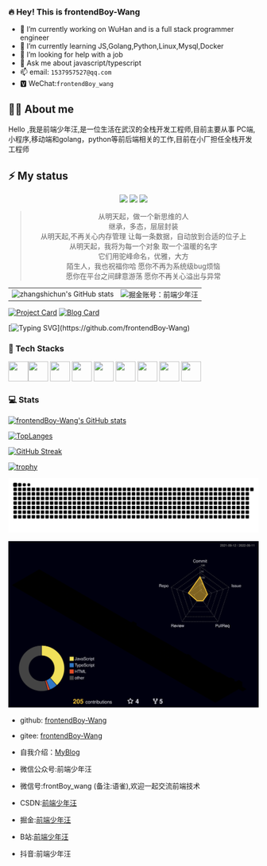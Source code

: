 ### 🔥 Hey! This is frontendBoy-Wang

- 🔭 I’m currently working on WuHan and is a full stack programmer engineer
- 🌱 I’m currently learning JS,Golang,Python,Linux,Mysql,Docker
- 🤔 I’m looking for help with a job
- 💬 Ask me about javascript/typescript
- 📫 email: `1537957527@qq.com`
- 🆅 WeChat:`frontendBoy_wang`

## 👨‍🚒 About me

Hello ,我是前端少年汪,是一位生活在武汉的全栈开发工程师,目前主要从事 PC端,小程序,移动端和golang，python等前后端相关的工作,目前在小厂担任全栈开发工程师


## ⚡ My status
<div style="text-align:center">

[![](https://visitor-badge.laobi.icu/badge?page_id=frontend_wang)](https://github.com/frontendBoy-Wang)
[![](https://img.shields.io/badge/%E2%AD%90%EF%B8%8Fstart-frontendBoy--Wang-brightgreen)](https://github.com/frontendBoy-Wang)
[![](https://img.shields.io/github/followers/frontend?color=27da6b&logo=Handshake)](https://github.com/frontendBoy-Wang)
</div>  

> <center>从明天起，做一个新思维的人<br> 
> 继承，多态，层层封装 <br>
> 从明天起,不再关心内存管理 让每一条数据，自动放到合适的位子上 <br>
> 从明天起，我将为每一个对象 取一个温暖的名字 <br>
> 它们用驼峰命名，优雅，大方<br>
> 陌生人，我也祝福你哈 愿你不再为系统级bug烦恼 <br>
> 愿你在平台之间肆意游荡 愿你不再关心溢出与异常<br></center>

<table>
  <tr>
    <td>
      <img src="https://github-readme-stats.vercel.app/api?username=frontendBoy-Wang&show_icons=true&theme=radical" alt="zhangshichun's GitHub stats" style="zoom:100%;" align="left"/>
    </td>
    <td>
        <img src="https://4sdvg7tqbv.us.aircode.run/juejin?uid=3570847174897447&hide_border=true" alt="掘金账号：前端少年汪" style="zoom:100%;" align="left"/>
    </td>
  </tr>
</table>


[![Project Card](https://github-readme-stats.vercel.app/api/pin/?username=frontendBoy-Wang&repo=ginblog)](https://github.com/frontendBoy-Wang/ginblog) 
[![Blog Card](https://github-readme-stats.vercel.app/api/pin/?username=frontendBoy-Wang&repo=frontendBoy-Wang.github.io)](https://github.com/frontendBoy-Wang/frontendBoy-Wang.github.io) 

[![Typing SVG](https://readme-typing-svg.herokuapp.com?font=Edu+VIC+WA+NT+Beginner&size=28&width=600&lines=To+see+the+world+as+it+is+and+to+love+it.)](https://github.com/frontendBoy-Wang)

### 🧰 Tech Stacks
<img src="https://cdn.jsdelivr.net/gh/devicons/devicon/icons/javascript/javascript-original.svg" width="40" height="40" /><img src="https://cdn.jsdelivr.net/gh/devicons/devicon/icons/typescript/typescript-original.svg" width="40" height="40" />
<img src="https://cdn.jsdelivr.net/gh/devicons/devicon/icons/react/react-original.svg" width="40" height="40" />
<img src="https://cdn.jsdelivr.net/gh/devicons/devicon/icons/nodejs/nodejs-original.svg" width="40" height="40" /> 
<img src="https://cdn.jsdelivr.net/gh/devicons/devicon/icons/rust/rust-plain.svg" width="40" height="40" /> 
<img src="https://cdn.jsdelivr.net/gh/devicons/devicon/icons/android/android-original.svg" width="40" height="40" />
<img src="https://cdn.jsdelivr.net/gh/devicons/devicon/icons/webpack/webpack-original.svg" width="40" height="40" />
<img src="https://cdn.jsdelivr.net/gh/devicons/devicon/icons/gulp/gulp-plain.svg" width="40" height="40" />
<img src="https://cdn.jsdelivr.net/gh/devicons/devicon/icons/selenium/selenium-original.svg" width="40" height="40" />
### 💻 Stats 

[![frontendBoy-Wang's GitHub stats](https://github-readme-stats.vercel.app/api?username=frontendBoy-Wang&show_icons=true&theme=radical)](https://github.com/frontendBoy-Wang)

[![TopLanges](https://github-readme-stats.vercel.app/api/top-langs?username=frontendBoy-Wang&layout=compact&show_icons=true&theme=radical)](https://github.com/frontendBoy-Wang)

[![GitHub Streak](https://github-readme-streak-stats.herokuapp.com?user=frontendBoy-Wang&theme=radical&locale=en)](https://github.com/frontendBoy-Wang)

[![trophy](https://github-profile-trophy.vercel.app/?username=frontendBoy-Wang&theme=radical)](https://github.com/frontendBoy-Wang)

[![snake](./assets/github-contribution-grid-snake.svg)](https://github.com/frontendBoy-Wang)

[![github-active](./profile-3d-contrib/profile-night-rainbow.svg)](https://github.com/frontendBoy-Wang)


- github: [frontendBoy-Wang](https://github.com/frontendBoy-Wang)

- gitee:  [frontendBoy-Wang ](https://github.com/frontendBoy-Wang)

- 自我介绍：[MyBlog](https://frontendboy-wang.github.io/)

- 微信公众号:前端少年汪

- 微信号:frontBoy_wang  (备注:语雀),欢迎一起交流前端技术

- CSDN:[前端少年汪](https://blog.csdn.net/qq_44647871?spm=1000.2115.3001.5343)

- 掘金:[前端少年汪](https://juejin.cn/user/3570847174897447)

- B站:[前端少年汪](https://space.bilibili.com/392982262)

- 抖音:前端少年汪

